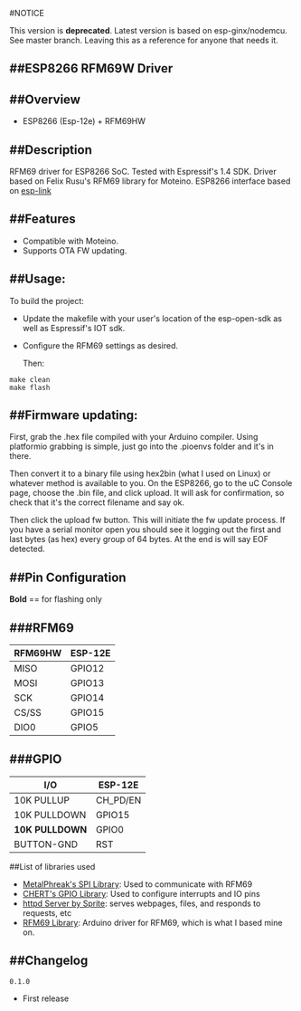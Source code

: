 #NOTICE

This version is **deprecated**. Latest version is based on esp-ginx/nodemcu. See master branch. Leaving this as a reference for anyone that needs it. 


##ESP8266 RFM69W Driver
-----------------------

##Overview
-----------------------

* ESP8266 (Esp-12e) + RFM69HW

##Description
-----------------------
  RFM69 driver for ESP8266 SoC. Tested with Espressif's 1.4 SDK. Driver based
on Felix Rusu's RFM69 library for Moteino. ESP8266 interface based on [esp-link](https://github.com/jeelabs/esp-link)


##Features
-----------------------

* Compatible with Moteino.
* Supports OTA FW updating.


##Usage:
-----------------------
   To build the project:

* Update the makefile with your user's location of the esp-open-sdk as well as
Espressif's IOT sdk.
* Configure the RFM69 settings as desired.

   Then:
```
make clean
make flash
```

##Firmware updating:
-----------------------
First, grab the .hex file compiled with your Arduino compiler. Using platformio grabbing is simple, just go
into the .pioenvs folder and it's in there.

Then convert it to a binary file using hex2bin (what I used on Linux) or whatever method is available to you.
On the ESP8266, go to the uC Console page, choose the .bin file, and click upload. It will ask for confirmation,
so check that it's the correct filename and say ok.

Then click the upload fw button. This will initiate the fw update process. If you have a serial monitor open you
should see it logging out the first and last bytes (as hex) every group of 64 bytes. At the end is will say EOF
detected.


##Pin Configuration
-----------------------

**Bold** == for flashing only

###RFM69
-----------------------

| RFM69HW | ESP-12E |
| ------- | --------|
| MISO    | GPIO12  |
| MOSI    | GPIO13  |
| SCK     | GPIO14  |
| CS/SS   | GPIO15  |
| DIO0    | GPIO5   |

###GPIO
-----------------------

| I/O          | ESP-12E  |
| ------------ | -------- |
| 10K PULLUP   | CH_PD/EN |
| 10K PULLDOWN | GPIO15   |
| **10K PULLDOWN** | GPIO0    |
| BUTTON-GND   | RST      |

##List of libraries used

- [MetalPhreak's SPI Library](https://github.com/MetalPhreak/ESP8266_SPI_Driver):
Used to communicate with RFM69
- [CHERT's GPIO Library](https://github.com/CHERTS/esp8266-gpio16):
Used to configure interrupts and IO pins
- [httpd Server by Sprite](http://git.spritesserver.nl/esphttpd.git/): serves
webpages, files, and responds to requests, etc
- [RFM69 Library](https://github.com/LowPowerLab/RFM69): Arduino driver for
RFM69, which is what I based mine on.

##Changelog
-----------------------

`0.1.0`

* First release
